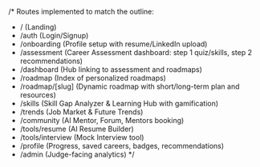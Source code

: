 /*
Routes implemented to match the outline:

- / (Landing)
- /auth (Login/Signup)
- /onboarding (Profile setup with resume/LinkedIn upload)
- /assessment (Career Assessment dashboard: step 1 quiz/skills, step 2 recommendations)
- /dashboard (Hub linking to assessment and roadmaps)
- /roadmap (Index of personalized roadmaps)
- /roadmap/[slug] (Dynamic roadmap with short/long-term plan and resources)
- /skills (Skill Gap Analyzer & Learning Hub with gamification)
- /trends (Job Market & Future Trends)
- /community (AI Mentor, Forum, Mentors booking)
- /tools/resume (AI Resume Builder)
- /tools/interview (Mock Interview tool)
- /profile (Progress, saved careers, badges, recommendations)
- /admin (Judge-facing analytics)
*/
